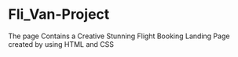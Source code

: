 # Fli_Van-Project
The page Contains a Creative Stunning Flight Booking Landing Page created by using HTML and CSS
